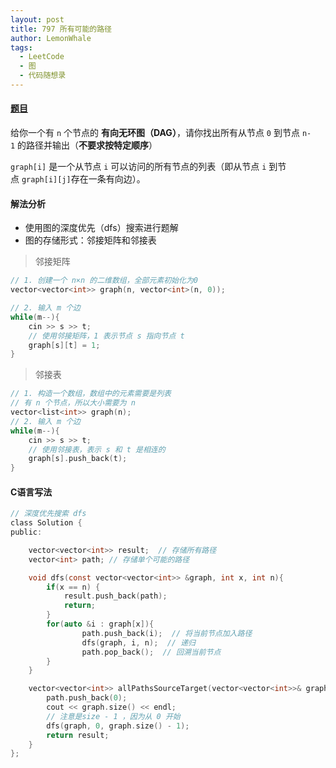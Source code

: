 ```yaml
---
layout: post
title: 797 所有可能的路径
author: LemonWhale
tags:
  - LeetCode
  - 图
  - 代码随想录
---
```

#### [题目](https://leetcode.cn/problems/all-paths-from-source-to-target/)
给你一个有 `n` 个节点的 **有向无环图（DAG）**，请你找出所有从节点 `0` 到节点 `n-1` 的路径并输出（**不要求按特定顺序**）   

`graph[i]` 是一个从节点 `i` 可以访问的所有节点的列表（即从节点 `i` 到节点 `graph[i][j]`存在一条有向边）。
#### 解法分析
- 使用图的深度优先（dfs）搜索进行题解
- 图的存储形式：邻接矩阵和邻接表   

> 邻接矩阵

```Cpp
// 1. 创建一个 n×n 的二维数组，全部元素初始化为0
vector<vector<int>> graph(n, vector<int>(n, 0));

// 2. 输入 m 个边
while(m--){
	cin >> s >> t;
	// 使用邻接矩阵，1 表示节点 s 指向节点 t
	graph[s][t] = 1;
}
```
   
> 邻接表

```Cpp
// 1. 构造一个数组，数组中的元素需要是列表
// 有 n 个节点，所以大小需要为 n
vector<list<int>> graph(n);
// 2. 输入 m 个边
while(m--){
	cin >> s >> t;
	// 使用邻接表，表示 s 和 t 是相连的
	graph[s].push_back(t);
}
```

#### C语言写法

```C
// 深度优先搜索 dfs
class Solution {
public:

    vector<vector<int>> result;  // 存储所有路径
    vector<int> path; // 存储单个可能的路径

    void dfs(const vector<vector<int>> &graph, int x, int n){
        if(x == n) {
            result.push_back(path);
            return;
        }
        for(auto &i : graph[x]){
                path.push_back(i);  // 将当前节点加入路径
                dfs(graph, i, n);  // 递归
                path.pop_back();  // 回溯当前节点     
        }
    }

    vector<vector<int>> allPathsSourceTarget(vector<vector<int>>& graph) {
        path.push_back(0);
        cout << graph.size() << endl;
        // 注意是size - 1 ，因为从 0 开始
        dfs(graph, 0, graph.size() - 1);   
        return result;       
    }
};
```
